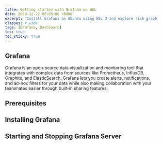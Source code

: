 ```yaml
---
title: Getting started with Grafana on WSL
date: 2020-12-22 00:00:00 +0000
excerpt: "Install Grafana on Ubuntu using WSL 2 and explore rich graph and chart in windows."
classes: # wide
tags: [Grafana, Dashboard]
toc: true
toc_sticky: true
---
```

## Grafana
Grafana is an open-source data visualization and monitoring tool that integrates with complex data from sources like Prometheus, InfluxDB, Graphite, and ElasticSearch. Grafana lets you create alerts, notifications, and ad-hoc filters for your data while also making collaboration with your teammates easier through built-in sharing features.

## Prerequisites

## Installing Grafana

## Starting and Stopping Grafana Server

